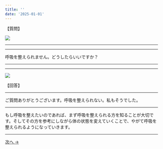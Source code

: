 ```yaml
---
title: ''
date: '2025-01-01'
---
```

【質問】

![](/images/03a.jpg)
***
***
呼吸を整えられません。どうしたらいいですか？
***
***
![](/images/03a_.jpg)

【回答】

***
ご質問ありがとうございます。呼吸を整えられない。私もそうでした。
***
もし呼吸を整えたいのであれば、まず呼吸を整えられる方を知ることが大切です。そしてその方を参考にしながら体の状態を変えていくことで、やがて呼吸を整えられるようになっていきます。
***

[ 次へ → ](/posts/3-01-b1)
